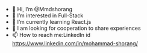 - 👋 Hi, I’m @Mmdshorang
- 👀 I’m interested in Full-Stack
- 🌱 I’m currently learning React.js
- 💞️ I am looking for cooperation to share experiences
- 📫 How to reach me:LinkedIn id https://www.linkedin.com/in/mohammad-shorang/
<!---
Mmdshorang/Mmdshorang is a ✨ special ✨ repository because its `README.md` (this file) appears on your GitHub profile.
You can click the Preview link to take a look at your changes.
--->
